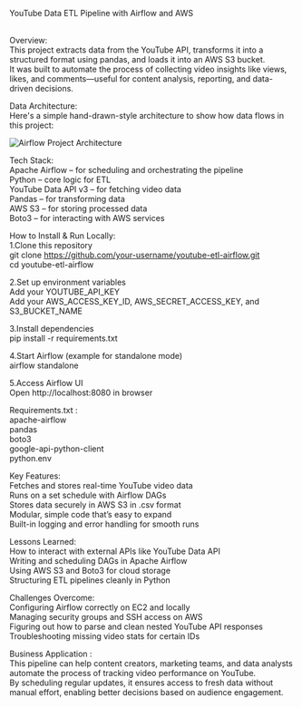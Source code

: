 YouTube Data ETL Pipeline with Airflow and AWS<br><br>



Overview:<br>
This project extracts data from the YouTube API, transforms it into a structured format using pandas, and loads it into an AWS S3 bucket. <br>
It was built to automate the process of collecting video insights like views, likes, and comments—useful for content analysis, reporting, and data-driven decisions.<br>

Data Architecture:<br>
Here's a simple hand-drawn-style architecture to show how data flows in this project:<br>

![Airflow Project Architecture](https://github.com/user-attachments/assets/23b9a45a-21e9-4f59-94d4-0b4eb87bb009)<br>




Tech Stack:<br>
Apache Airflow            –  for scheduling and orchestrating the pipeline <br>
Python                    –  core logic for ETL <br>
YouTube Data API v3       –  for fetching video data <br>
Pandas                    –  for transforming data <br>
AWS S3                    –  for storing processed data <br>
Boto3                     –  for interacting with AWS services <br>


How to Install & Run Locally:<br>
1.Clone this repository <br>
git clone https://github.com/your-username/youtube-etl-airflow.git <br>
cd youtube-etl-airflow <br>

2.Set up environment variables<br>
Add your YOUTUBE_API_KEY <br>
Add your AWS_ACCESS_KEY_ID, AWS_SECRET_ACCESS_KEY, and S3_BUCKET_NAME <br>


3.Install dependencies<br>
pip install -r requirements.txt <br>


4.Start Airflow (example for standalone mode)<br>
airflow standalone <br>


5.Access Airflow UI<br>
Open http://localhost:8080 in browser <br>


Requirements.txt :<br>
apache-airflow <br>
pandas <br>
boto3 <br>
google-api-python-client <br>
python.env <br>



Key Features: <br>
Fetches and stores real-time YouTube video data<br>
Runs on a set schedule with Airflow DAGs<br>
Stores data securely in AWS S3 in .csv format<br>
Modular, simple code that’s easy to expand<br>
Built-in logging and error handling for smooth runs<br>



Lessons Learned: <br>
How to interact with external APIs like YouTube Data API <br>
Writing and scheduling DAGs in Apache Airflow <br>
Using AWS S3 and Boto3 for cloud storage <br>
Structuring ETL pipelines cleanly in Python <br>



Challenges Overcome: <br>
Configuring Airflow correctly on EC2 and locally <br>
Managing security groups and SSH access on AWS<br>
Figuring out how to parse and clean nested YouTube API responses <br>
Troubleshooting missing video stats for certain IDs <br>



Business Application : <br>
This pipeline can help content creators, marketing teams, and data analysts automate the process of tracking video performance on YouTube. <br>
By scheduling regular updates, it ensures access to fresh data without manual effort, enabling better decisions based on audience engagement.

